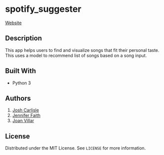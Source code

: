 # spotify_suggester
[Website](http://github.com)

## Description
This app helps users to find and visualize songs that fit their personal taste. This uses a model to recommend list of songs based on a song input.

## Built With
* Python 3

## Authors
1. [Josh Carlisle](http://github.com)
2. [Jennifer Faith](http://github.com)
3. [Joan Villar](http://github.com)

## License
Distributed under the MIT License. See `LICENSE` for more information.
